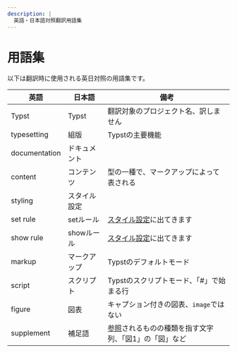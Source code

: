 ```yaml
---
description: |
  英語・日本語対照翻訳用語集
---
```


# 用語集

以下は翻訳時に使用される英日対照の用語集です。

| 英語 | 日本語 | 備考 |
| --- | --- | --- |
| Typst | Typst | 翻訳対象のプロジェクト名、訳しません |
| typesetting | 組版 | Typstの主要機能 |
| documentation | ドキュメント |   |
| content | コンテンツ | 型の一種で、マークアップによって表される |
| styling | スタイル設定 |   |
| set rule | setルール | [スタイル設定]($styling)に出てきます |
| show rule | showルール | [スタイル設定]($styling)に出てきます |
| markup | マークアップ | Typstのデフォルトモード |
| script | スクリプト | Typstのスクリプトモード、「#」で始まる行 |
| figure | 図表 | キャプション付きの図表、`image`ではない |
| supplement | 補足語 | [参照]($ref)されるものの種類を指す文字列、「図1」の「図」など |
